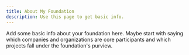 ```yaml
---
title: About My Foundation
description: Use this page to get basic info.
---
```


Add some basic info about your foundation here. Maybe start with saying which companies and organizations are core participants and which projects fall under the foundation's purview.